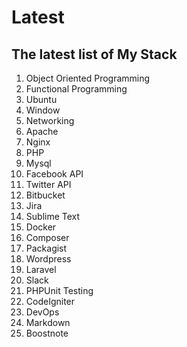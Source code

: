 
# Latest

## The latest list of My Stack
1. Object Oriented Programming
2. Functional Programming
3. Ubuntu
4. Window
5. Networking
6. Apache
7. Nginx
8. PHP
9. Mysql
10. Facebook API
11. Twitter API
12. Bitbucket
13. Jira
14. Sublime Text
15. Docker
16. Composer
17. Packagist
18. Wordpress
19. Laravel
20. Slack
21. PHPUnit Testing
22. CodeIgniter
23. DevOps
24. Markdown
25. Boostnote